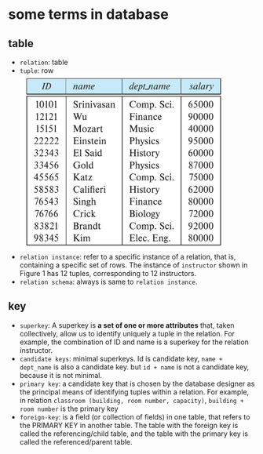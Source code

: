 # some terms in database

## table

* `relation`: table
* `tuple`: row
![1](../Image/database/1.png)
* `relation instance`: refer to a specific instance of a relation, that is, containing a specific set of rows. The instance of `instructor` shown in Figure 1 has 12 tuples, corresponding to 12 instructors.
* `relation schema`: always is same to `relation instance`.

## key

* `superkey`: A superkey is **a set of one or more attributes** that, taken collectively, allow us to identify uniquely a tuple in the relation.  For example, the combination of ID and name is a superkey for the relation instructor.
* `candidate keys`: minimal superkeys. Id is candidate key, `name + dept_name` is also a candidate key. but `id + name` is not a candidate key, because it is not minimal.
* `primary key`:  a candidate key that is chosen by the database designer as the principal means of identifying tuples within a relation. For example, in relation `classroom (building, room number, capacity)`, `building + room number` is the primary key
* `foreign-key`: is a field (or collection of fields) in one table, that refers to the PRIMARY KEY in another table. The table with the foreign key is called the referencing/child table, and the table with the primary key is called the referenced/parent table.